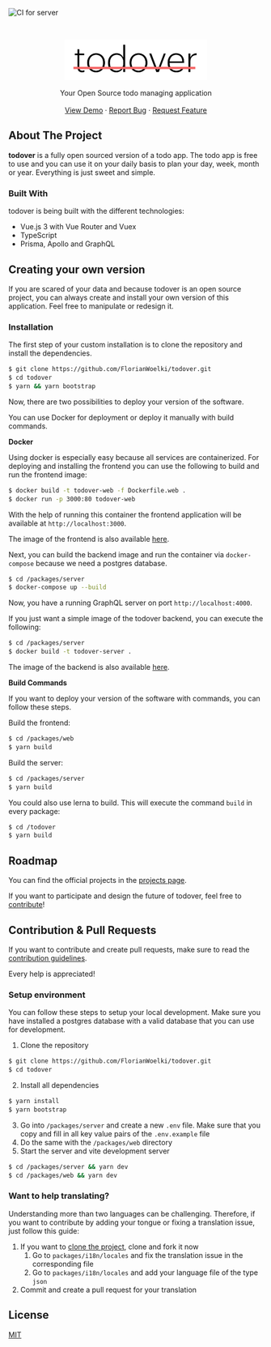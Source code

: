 ![CI for server](https://github.com/florianwoelki/todover/actions/workflows/server.yml/badge.svg)

<br />
<p align="center">
  <a href="">
    <img src="assets/logo.png" alt="Logo" height="80">
  </a>

  <p align="center">
    Your Open Source todo managing application
    <br />
    <br />
    <a href="#">View Demo</a>
    ·
    <a href="https://github.com/FlorianWoelki/todover/issues/new?assignees=&labels=bug&template=bug_report.md&title=">Report Bug</a>
    ·
    <a href="https://github.com/FlorianWoelki/todover/issues/new?assignees=&labels=enhancement%2C+idea&template=feature_request.md&title=">Request Feature</a>
  </p>
</p>

## About The Project

**todover** is a fully open sourced version of a todo app. The todo app is free to use and you can use it on your daily basis to plan your day, week, month or year. Everything is just sweet and simple.

### Built With

todover is being built with the different technologies:
* Vue.js 3 with Vue Router and Vuex
* TypeScript
* Prisma, Apollo and GraphQL

## Creating your own version

If you are scared of your data and because todover is an open source project, you can always create and install your own version of this application. Feel free to manipulate or redesign it.

### Installation

The first step of your custom installation is to clone the repository and install the dependencies.
```sh
$ git clone https://github.com/FlorianWoelki/todover.git
$ cd todover
$ yarn && yarn bootstrap
```

Now, there are two possibilities to deploy your version of the software.

You can use Docker for deployment or deploy it manually with build commands.

**Docker**

Using docker is especially easy because all services are containerized. For deploying and installing the frontend you can use the following to build and run the frontend image:
```sh
$ docker build -t todover-web -f Dockerfile.web .
$ docker run -p 3000:80 todover-web
```

With the help of running this container the frontend application will be available at `http://localhost:3000`.

The image of the frontend is also available [here](https://hub.docker.com/repository/docker/florianwoelki/todover-web).

Next, you can build the backend image and run the container via `docker-compose` because we need a postgres database.
```sh
$ cd /packages/server
$ docker-compose up --build
```

Now, you have a running GraphQL server on port `http://localhost:4000`.

If you just want a simple image of the todover backend, you can execute the following:
```sh
$ cd /packages/server
$ docker build -t todover-server .
```

The image of the backend is also available [here](https://hub.docker.com/repository/docker/florianwoelki/todover-server).

**Build Commands**

If you want to deploy your version of the software with commands, you can follow these steps.

Build the frontend:
```sh
$ cd /packages/web
$ yarn build
```

Build the server:
```sh
$ cd /packages/server
$ yarn build
```

You could also use lerna to build. This will execute the command `build` in every package:
```sh
$ cd /todover
$ yarn build
```

## Roadmap

You can find the official projects in the [projects page](https://github.com/FlorianWoelki/todover/projects).

If you want to participate and design the future of todover, feel free to [contribute](https://github.com/FlorianWoelki/todover/blob/main/.github/CONTRIBUTING.md)!

## Contribution & Pull Requests

If you want to contribute and create pull requests, make sure to read the [contribution guidelines](https://github.com/FlorianWoelki/todover/blob/main/.github/CONTRIBUTING.md).

Every help is appreciated!

### Setup environment

You can follow these steps to setup your local development. Make sure you have installed a postgres database with a valid database that you can use for development.

1. Clone the repository
```sh
$ git clone https://github.com/FlorianWoelki/todover.git
$ cd todover
```
2. Install all dependencies
```sh
$ yarn install
$ yarn bootstrap
```
3. Go into `/packages/server` and create a new `.env` file. Make sure that you copy and fill in all key value pairs of the `.env.example` file
4. Do the same with the `/packages/web` directory
5. Start the server and vite development server
```sh
$ cd /packages/server && yarn dev
$ cd /packages/web && yarn dev
```

### Want to help translating?

Understanding more than two languages can be challenging. Therefore, if you want to contribute by adding your tongue or fixing a translation issue, just follow this guide:

1. If you want to [clone the project](https://github.com/FlorianWoelki/todover/blob/main/.github/CONTRIBUTING.md), clone and fork it now
    1. Go to `packages/i18n/locales` and fix the translation issue in the corresponding file 
    2. Go to `packages/i18n/locales` and add your language file of the type `json`
3. Commit and create a pull request for your translation

## License

[MIT](https://opensource.org/licenses/MIT)
